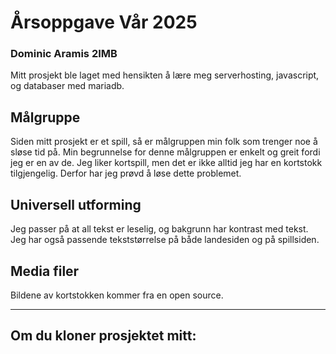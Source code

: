 # Årsoppgave Vår 2025
### Dominic Aramis 2IMB

Mitt prosjekt ble laget med hensikten å lære meg serverhosting, javascript, og databaser med mariadb.

## Målgruppe
Siden mitt prosjekt er et spill, så er målgruppen min folk som trenger noe å sløse tid på. Min begrunnelse for denne målgruppen er enkelt og greit fordi jeg er en av de. Jeg liker kortspill, men det er ikke alltid jeg har en kortstokk tilgjengelig. Derfor har jeg prøvd å løse dette problemet.

## Universell utforming
Jeg passer på at all tekst er leselig, og bakgrunn har kontrast med tekst. Jeg har også passende tekststørrelse på både landesiden og på spillsiden.

## Media filer
Bildene av kortstokken kommer fra en open source.

---

## Om du kloner prosjektet mitt:
